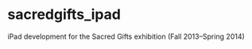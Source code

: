 sacredgifts_ipad
================

iPad development for the Sacred Gifts exhibition (Fall 2013–Spring 2014)
